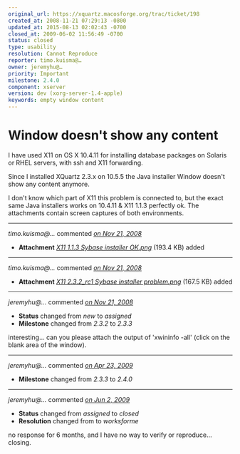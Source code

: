 ```yaml
---
original_url: https://xquartz.macosforge.org/trac/ticket/198
created_at: 2008-11-21 07:29:13 -0800
updated_at: 2015-08-13 02:02:43 -0700
closed_at: 2009-06-02 11:56:49 -0700
status: closed
type: usability
resolution: Cannot Reproduce
reporter: timo.kuisma@…
owner: jeremyhu@…
priority: Important
milestone: 2.4.0
component: xserver
version: dev (xorg-server-1.4-apple)
keywords: empty window content
---
```


Window doesn't show any content
===============================


I have used X11 on OS X 10.4.11 for installing database packages on Solaris or RHEL servers, with ssh and X11 forwarding.

Since I installed XQuartz 2.3.x on 10.5.5 the Java installer Window doesn't show any content anymore.

I don't know which part of X11 this problem is connected to, but the exact same Java installers works on 10.4.11 & X11 1.1.3 perfectly ok. The attachments contain screen captures of both environments.



---

*timo.kuisma@…* commented *[on Nov 21, 2008](https://xquartz.macosforge.org/trac/attachment/ticket/198/X11%201.1.3%20Sybase%20installer%20OK.png "November 21, 2008 at 7:30 AM PST")*

-   **Attachment** *[X11 1.1.3 Sybase installer OK.png](../attachment/ticket/198/X11%201.1.3%20Sybase%20installer%20OK.png)* (193.4 KB) added



---

*timo.kuisma@…* commented *[on Nov 21, 2008](https://xquartz.macosforge.org/trac/attachment/ticket/198/X11%202.3.2_rc1%20Sybase%20installer%20problem.png "November 21, 2008 at 7:31 AM PST")*

-   **Attachment** *[X11 2.3.2\_rc1 Sybase installer problem.png](../attachment/ticket/198/X11%202.3.2_rc1%20Sybase%20installer%20problem.png)* (167.5 KB) added



---

*jeremyhu@…* commented *[on Nov 21, 2008](https://xquartz.macosforge.org/trac/ticket/198#comment:1 "November 21, 2008 at 11:58 AM PST")*

-   **Status** changed from *new* to *assigned*
-   **Milestone** changed from *2.3.2* to *2.3.3*

interesting... can you please attach the output of 'xwininfo -all' (click on the blank area of the window).



---

*jeremyhu@…* commented *[on Apr 23, 2009](https://xquartz.macosforge.org/trac/ticket/198#comment:2 "April 23, 2009 at 2:08 PM PDT")*

-   **Milestone** changed from *2.3.3* to *2.4.0*



---

*jeremyhu@…* commented *[on Jun 2, 2009](https://xquartz.macosforge.org/trac/ticket/198#comment:3 "June 2, 2009 at 11:56 AM PDT")*

-   **Status** changed from *assigned* to *closed*
-   **Resolution** changed from to *worksforme*

no response for 6 months, and I have no way to verify or reproduce... closing.



